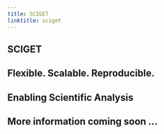 ```yaml
---
title: SCIGET
linktitle: sciget
---
```


<div class="d-flex flex-column min-vh-100">

<section class="row td-box -bg-secondary justify-content-left d-flex align-items-center col-big-desktop">
    <div class="container">
        <div class="row align-items-center justify-content-center">
            <div class="col-md-8 order-md-1 text-center">
				<h1 class="mt-0 mt-md-5 pb-2 display-1">SCIGET</h1>
                <h1 class="mt-0 mt-md-5 pb-2">Flexible. Scalable. Reproducible.</h1>
                <h2>Enabling Scientific Analysis</h2>
                <div class="mt-4 mb-5">
                    <!-- <a class="btn btn-lg btn-primary me-2 mb-3" href="docs/getting-started/local">
                        Getting Started</a>
                    <a class="btn btn-lg btn-light me-2 mb-3" href="docs/support/faq/#what-is-sciget">
                        Learn more</a> -->
                </div>
            </div>
        </div>
    </div>
</section>

<section
  id="startup"
  class="row -bg-light justify-content-left flex-grow-1 col-big-desktop"
  style="
    background-image: url('/static/favicons/background-bottom.svg');
    background-repeat: no-repeat;
    background-position: bottom center;
    background-size: 100% auto;">
	<div class="col-md-8 order-md-1 text-center">
		<h2>More information coming soon ...</h2>
	</div>
</section>
</div>

